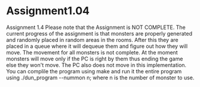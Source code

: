 # Assignment1.04
Assignment 1.4
Please note that the Assignment is NOT COMPLETE. The current progress of the assignment is that monsters are properly generated and randomly placed in random areas in the rooms. After this they are placed in a queue where it will dequeue them and figure out how they will move. The movement for all monsters is not complete. At the moment monsters will move only if the PC is right by them thus ending the game else they won't move. The PC also does not move in this implementation. You can complile the program using make and run it the entire program using ./dun_program --nummon n; where n is the number of monster to use. 